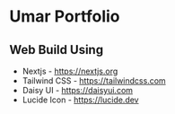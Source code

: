 # Umar Portfolio

## Web Build Using
- Nextjs - https://nextjs.org
- Tailwind CSS - https://tailwindcss.com
- Daisy UI - https://daisyui.com
- Lucide Icon - https://lucide.dev
